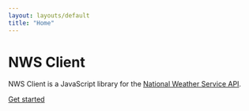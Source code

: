 ```yaml
---
layout: layouts/default
title: "Home"
---
```


# NWS Client

NWS Client is a JavaScript library for the [National Weather Service API](https://www.weather.gov/documentation/services-web-api).

[Get started](/getting-started)
